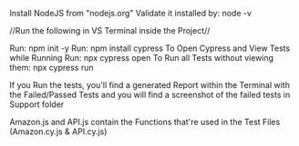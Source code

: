 Install NodeJS from "nodejs.org"
Validate it installed by:
node -v 

//Run the following in VS Terminal inside the Project//

Run: npm init -y
Run: npm install cypress
To Open Cypress and View Tests while Running Run: npx cypress open
To Run all Tests without viewing them: npx cypress run


If you Run the tests, you'll find a generated Report within the Terminal with the Failed/Passed Tests
and you will find a screenshot of the failed tests in Support folder


Amazon.js and API.js contain the Functions that're used in the Test Files (Amazon.cy.js & API.cy.js)
